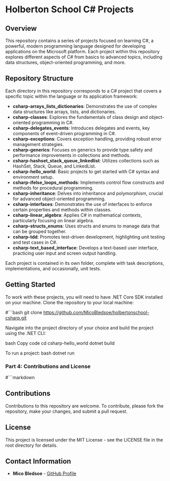 # Holberton School C# Projects

## Overview

This repository contains a series of projects focused on learning C#, a powerful, modern programming language designed for developing applications on the Microsoft platform. Each project within this repository explores different aspects of C# from basics to advanced topics, including data structures, object-oriented programming, and more.

## Repository Structure

Each directory in this repository corresponds to a C# project that covers a specific topic within the language or its application framework:

- **csharp-arrays_lists_dictionaries**: Demonstrates the use of complex data structures like arrays, lists, and dictionaries.
- **csharp-classes**: Explores the fundamentals of class design and object-oriented programming in C#.
- **csharp-delegates_events**: Introduces delegates and events, key components of event-driven programming in C#.
- **csharp-exceptions**: Covers exception handling, providing robust error management strategies.
- **csharp-generics**: Focuses on generics to provide type safety and performance improvements in collections and methods.
- **csharp-hashset_stack_queue_linkedlist**: Utilizes collections such as HashSet, Stack, Queue, and LinkedList.
- **csharp-hello_world**: Basic projects to get started with C# syntax and environment setup.
- **csharp-ifelse_loops_methods**: Implements control flow constructs and methods for procedural programming.
- **csharp-inheritance**: Delves into inheritance and polymorphism, crucial for advanced object-oriented programming.
- **csharp-interfaces**: Demonstrates the use of interfaces to enforce certain properties and methods within classes.
- **csharp-linear_algebra**: Applies C# in mathematical contexts, particularly focusing on linear algebra.
- **csharp-structs_enums**: Uses structs and enums to manage data that can be grouped together.
- **csharp-tdd**: Promotes test-driven development, highlighting unit testing and test cases in C#.
- **csharp-text_based_interface**: Develops a text-based user interface, practicing user input and screen output handling.

Each project is contained in its own folder, complete with task descriptions, implementations, and occasionally, unit tests.

## Getting Started

To work with these projects, you will need to have .NET Core SDK installed on your machine. Clone the repository to your local machine:

#```bash
git clone https://github.com/MicoBledsoe/holbertonschool-csharp.git

Navigate into the project directory of your choice and build the project using the .NET CLI:

bash
Copy code
cd csharp-hello_world
dotnet build

To run a project:
bash
dotnet run


### Part 4: Contributions and License
#```markdown
## Contributions

Contributions to this repository are welcome. To contribute, please fork the repository, make your changes, and submit a pull request.

## License

This project is licensed under the MIT License - see the LICENSE file in the root directory for details.

## Contact Information

- **Mico Bledsoe** - [GitHub Profile](https://github.com/MicoBledsoe)
